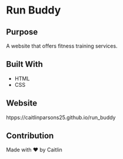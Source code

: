 # Run Buddy

## Purpose
A website that offers fitness training services.

## Built With
* HTML
* CSS

## Website
htpps://caitlinparsons25.github.io/run_buddy

## Contribution
Made with ❤️ by Caitlin
